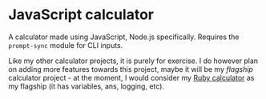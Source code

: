 # JavaScript calculator

A calculator made using JavaScript, Node.js specifically. Requires the `prompt-sync` module for CLI inputs.

Like my other calculator projects, it is purely for exercise.
I do however plan on adding more features towards this project, maybe it will be my *flagship* calculator project - at the moment, I would consider my [Ruby calculator](https://github.com/luqmanity/ruby-calculator) as my flagship (it has variables, ans, logging, etc).
